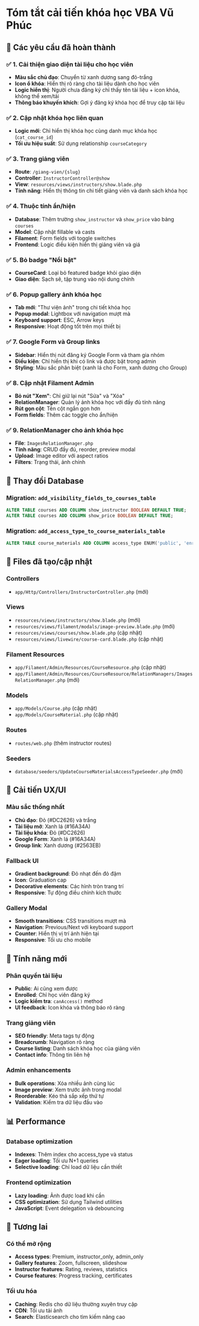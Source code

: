 # Tóm tắt cải tiến khóa học VBA Vũ Phúc

## 🎯 Các yêu cầu đã hoàn thành

### ✅ 1. Cải thiện giao diện tài liệu cho học viên
- **Màu sắc chủ đạo**: Chuyển từ xanh dương sang đỏ-trắng
- **Icon ổ khóa**: Hiển thị rõ ràng cho tài liệu dành cho học viên
- **Logic hiển thị**: Người chưa đăng ký chỉ thấy tên tài liệu + icon khóa, không thể xem/tải
- **Thông báo khuyến khích**: Gợi ý đăng ký khóa học để truy cập tài liệu

### ✅ 2. Cập nhật khóa học liên quan
- **Logic mới**: Chỉ hiển thị khóa học cùng danh mục khóa học (`cat_course_id`)
- **Tối ưu hiệu suất**: Sử dụng relationship `courseCategory`

### ✅ 3. Trang giảng viên
- **Route**: `/giang-vien/{slug}`
- **Controller**: `InstructorController@show`
- **View**: `resources/views/instructors/show.blade.php`
- **Tính năng**: Hiển thị thông tin chi tiết giảng viên và danh sách khóa học

### ✅ 4. Thuộc tính ẩn/hiện
- **Database**: Thêm trường `show_instructor` và `show_price` vào bảng `courses`
- **Model**: Cập nhật fillable và casts
- **Filament**: Form fields với toggle switches
- **Frontend**: Logic điều kiện hiển thị giảng viên và giá

### ✅ 5. Bỏ badge "Nổi bật"
- **CourseCard**: Loại bỏ featured badge khỏi giao diện
- **Giao diện**: Sạch sẽ, tập trung vào nội dung chính

### ✅ 6. Popup gallery ảnh khóa học
- **Tab mới**: "Thư viện ảnh" trong chi tiết khóa học
- **Popup modal**: Lightbox với navigation mượt mà
- **Keyboard support**: ESC, Arrow keys
- **Responsive**: Hoạt động tốt trên mọi thiết bị

### ✅ 7. Google Form và Group links
- **Sidebar**: Hiển thị nút đăng ký Google Form và tham gia nhóm
- **Điều kiện**: Chỉ hiển thị khi có link và được bật trong admin
- **Styling**: Màu sắc phân biệt (xanh lá cho Form, xanh dương cho Group)

### ✅ 8. Cập nhật Filament Admin
- **Bỏ nút "Xem"**: Chỉ giữ lại nút "Sửa" và "Xóa"
- **RelationManager**: Quản lý ảnh khóa học với đầy đủ tính năng
- **Rút gọn cột**: Tên cột ngắn gọn hơn
- **Form fields**: Thêm các toggle cho ẩn/hiện

### ✅ 9. RelationManager cho ảnh khóa học
- **File**: `ImagesRelationManager.php`
- **Tính năng**: CRUD đầy đủ, reorder, preview modal
- **Upload**: Image editor với aspect ratios
- **Filters**: Trạng thái, ảnh chính

## 🔧 Thay đổi Database

### Migration: `add_visibility_fields_to_courses_table`
```sql
ALTER TABLE courses ADD COLUMN show_instructor BOOLEAN DEFAULT TRUE;
ALTER TABLE courses ADD COLUMN show_price BOOLEAN DEFAULT TRUE;
```

### Migration: `add_access_type_to_course_materials_table`
```sql
ALTER TABLE course_materials ADD COLUMN access_type ENUM('public', 'enrolled') DEFAULT 'public';
```

## 📁 Files đã tạo/cập nhật

### Controllers
- `app/Http/Controllers/InstructorController.php` (mới)

### Views
- `resources/views/instructors/show.blade.php` (mới)
- `resources/views/filament/modals/image-preview.blade.php` (mới)
- `resources/views/courses/show.blade.php` (cập nhật)
- `resources/views/livewire/course-card.blade.php` (cập nhật)

### Filament Resources
- `app/Filament/Admin/Resources/CourseResource.php` (cập nhật)
- `app/Filament/Admin/Resources/CourseResource/RelationManagers/ImagesRelationManager.php` (mới)

### Models
- `app/Models/Course.php` (cập nhật)
- `app/Models/CourseMaterial.php` (cập nhật)

### Routes
- `routes/web.php` (thêm instructor routes)

### Seeders
- `database/seeders/UpdateCourseMaterialsAccessTypeSeeder.php` (mới)

## 🎨 Cải tiến UX/UI

### Màu sắc thống nhất
- **Chủ đạo**: Đỏ (#DC2626) và trắng
- **Tài liệu mở**: Xanh lá (#16A34A)
- **Tài liệu khóa**: Đỏ (#DC2626)
- **Google Form**: Xanh lá (#16A34A)
- **Group link**: Xanh dương (#2563EB)

### Fallback UI
- **Gradient background**: Đỏ nhạt đến đỏ đậm
- **Icon**: Graduation cap
- **Decorative elements**: Các hình tròn trang trí
- **Responsive**: Tự động điều chỉnh kích thước

### Gallery Modal
- **Smooth transitions**: CSS transitions mượt mà
- **Navigation**: Previous/Next với keyboard support
- **Counter**: Hiển thị vị trí ảnh hiện tại
- **Responsive**: Tối ưu cho mobile

## 🚀 Tính năng mới

### Phân quyền tài liệu
- **Public**: Ai cũng xem được
- **Enrolled**: Chỉ học viên đăng ký
- **Logic kiểm tra**: `canAccess()` method
- **UI feedback**: Icon khóa và thông báo rõ ràng

### Trang giảng viên
- **SEO friendly**: Meta tags tự động
- **Breadcrumb**: Navigation rõ ràng
- **Course listing**: Danh sách khóa học của giảng viên
- **Contact info**: Thông tin liên hệ

### Admin enhancements
- **Bulk operations**: Xóa nhiều ảnh cùng lúc
- **Image preview**: Xem trước ảnh trong modal
- **Reorderable**: Kéo thả sắp xếp thứ tự
- **Validation**: Kiểm tra dữ liệu đầu vào

## 📊 Performance

### Database optimization
- **Indexes**: Thêm index cho access_type và status
- **Eager loading**: Tối ưu N+1 queries
- **Selective loading**: Chỉ load dữ liệu cần thiết

### Frontend optimization
- **Lazy loading**: Ảnh được load khi cần
- **CSS optimization**: Sử dụng Tailwind utilities
- **JavaScript**: Event delegation và debouncing

## 🔮 Tương lai

### Có thể mở rộng
- **Access types**: Premium, instructor_only, admin_only
- **Gallery features**: Zoom, fullscreen, slideshow
- **Instructor features**: Rating, reviews, statistics
- **Course features**: Progress tracking, certificates

### Tối ưu hóa
- **Caching**: Redis cho dữ liệu thường xuyên truy cập
- **CDN**: Tối ưu tải ảnh
- **Search**: Elasticsearch cho tìm kiếm nâng cao

